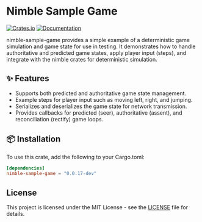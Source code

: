 # Nimble Sample Game

[![Crates.io](https://img.shields.io/crates/v/nimble-sample-game)](https://crates.io/crates/nimble-sample-game)
[![Documentation](https://docs.rs/nimble-sample-game/badge.svg)](https://docs.rs/nimble-sample-game)

nimble-sample-game provides a simple example of a deterministic game simulation and game state
for use in testing. It demonstrates how to handle authoritative and predicted game states,
 apply player input (steps), and integrate with the nimble crates for deterministic simulation.

## ✨ Features

- Supports both predicted and authoritative game state management.
- Example steps for player input such as moving left, right, and jumping.
- Serializes and deserializes the game state for network transmission.
- Provides callbacks for predicted (seer), authoritative (assent), and reconciliation (rectify) game loops.

## 📦 Installation

To use this crate, add the following to your Cargo.toml:

```toml
[dependencies]
nimble-sample-game = "0.0.17-dev"
```

## License

This project is licensed under the MIT License - see the [LICENSE](LICENSE) file for details.
